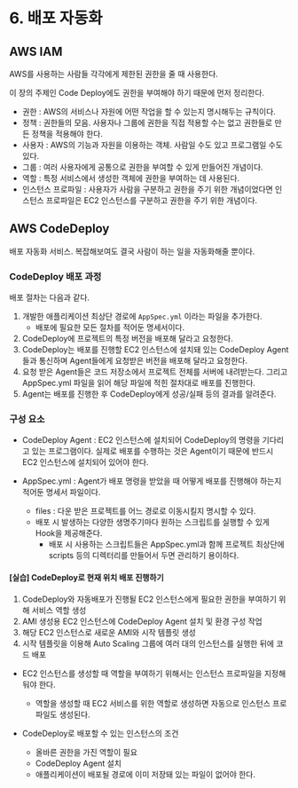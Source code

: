 # 6. 배포 자동화

## AWS IAM

AWS를 사용하는 사람들 각각에게 제한된 권한을 줄 때 사용한다.  

이 장의 주제인 Code Deploy에도 권한을 부여해야 하기 때문에 먼저 정리한다.  

- 권한 : AWS의 서비스나 자원에 어떤 작업을 할 수 있는지 명시해두는 규칙이다.
- 정책 : 권한들의 모음. 사용자나 그룹에 권한을 직접 적용할 수는 없고 권한들로 만든 정책을 적용해야 한다.
- 사용자 : AWS의 기능과 자원을 이용하는 객체. 사람일 수도 있고 프로그램일 수도 있다.
- 그룹 : 여러 사용자에게 공통으로 권한을 부여할 수 있게 만들어진 개념이다.
- 역할 : 특정 서비스에서 생성한 객체에 권한을 부여하는 데 사용된다.
- 인스턴스 프로파일 : 사용자가 사람을 구분하고 권한을 주기 위한 개념이었다면 인스턴스 프로파일은 EC2 인스턴스를 구분하고 권한을 주기 위한 개념이다.

## AWS CodeDeploy

배포 자동화 서비스.  복잡해보여도 결국 사람이 하는 일을 자동화해줄 뿐이다. 


### CodeDeploy 배포 과정

배포 절차는 다음과 같다.  

1. 개발한 애플리케이션 최상단 경로에 `AppSpec.yml` 이라는 파일을 추가한다.
	- 배포에 필요한 모든 절차를 적어둔 명세서이다.
2. CodeDeploy에 프로젝트의 특정 버전을 배포해 달라고 요청한다.
3. CodeDeploy는 배포를 진행할 EC2 인스턴스에 설치돼 있는 CodeDeploy Agent들과 통신하며 Agent들에게 요청받은 버전을 배포해 달라고 요청한다.
4. 요청 받은 Agent들은 코드 저장소에서 프로젝트 전체를 서버에 내려받는다. 그리고 AppSpec.yml 파일을 읽어 해당 파일에 적힌 절차대로 배포를 진행한다.
5. Agent는 배포를 진행한 후 CodeDeploy에게 성공/실패 등의 결과를 알려준다.


### 구성 요소

- CodeDeploy Agent : EC2 인스턴스에 설치되어 CodeDeploy의 명령을 기다리고 있는 프로그램이다. 실제로 배포를 수행하는 것은 Agent이기 때문에 반드시 EC2 인스턴스에 설치되어 있어야 한다.

- AppSpec.yml : Agent가 배포 명령을 받았을 때 어떻게 배포를 진행해야 하는지 적어둔 명세서 파일이다.
	- files : 다운 받은 프로젝트를 어느 경로로 이동시킬지 명시할 수 있다.
	- 배포 시 발생하는 다양한 생명주기마다 원하는 스크립트를 실행할 수 있게 Hook을 제공해준다.
		- 배포 시 사용하는 스크립트들은 AppSpec.yml과 함께 프로젝트 최상단에 scripts 등의 디렉터리를 만들어서 두면 관리하기 용이하다.

#### [실습] CodeDeploy로 현재 위치 배포 진행하기

1. CodeDeploy와 자동배포가 진행될 EC2 인스턴스에게 필요한 권한을 부여하기 위해 서비스 역할 생성
2. AMI 생성용 EC2 인스턴스에 CodeDeploy Agent 설치 및 환경 구성 작업
3. 해당 EC2 인스턴스로 새로운 AMI와 시작 템플릿 생성
4. 시작 템플릿을 이용해 Auto Scaling 그룹에 여러 대의 인스턴스를 실행한 뒤에 코드 배포


- EC2 인스턴스를 생성할 때 역할을 부여하기 위해서는 인스턴스 프로파일을 지정해 둬야 한다.
	- 역할을 생성할 때 EC2 서비스를 위한 역할로 생성하면 자동으로 인스턴스 프로파일도 생성된다.

- CodeDeploy로 배포할 수 있는 인스턴스의 조건
	- 올바른 권한을 가진 역할이 필요
	- CodeDeploy Agent 설치
	- 애플리케이션이 배포될 경로에 이미 저장돼 있는 파일이 없어야 한다.


